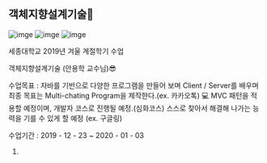 ## 객체지향설계기술:green_book:

![imge](https://img.shields.io/badge/ProjectType-Lecture-green)  ![imge](https://img.shields.io/badge/Language-Java-yellow)  ![imge](https://img.shields.io/badge/Tools-Eclipse-blue)

세종대학교 2019년 겨울 계절학기 수업

객체지향설계기술 (안용학 교수님):sunglasses:

수업목표 : 
자바를 기반으로 다양한 프로그램을 만들어 보며 Client / Server를 배우며
최종 목표는 Multi-chating Program을 제작한다.(ex. 카카오톡) :computer:
MVC 패턴을 적용할 예정이며, 개발자 코스로 진행될 예정.(심화코스)
스스로 찾아서 해결해 나가는 능력을 기를 수 있게 할 예정 (ex. 구글링)

수업기간 : 2019 - 12 - 23 ~ 2020 - 01 - 03

1. 

